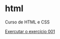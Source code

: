# html
 Curso de HTML e CSS

<a href="https://julianspinellis.github.io/html/exercicios/ex001/index.html" target="_blank"> Exercutar o exercício 001</a>